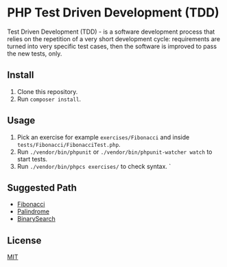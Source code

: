# PHP Test Driven Development (TDD)

Test Driven Development (TDD) - is a software development process that relies on the repetition of a very short development cycle: requirements are turned into very specific test cases, then the software is improved to pass the new tests, only.


## Install

1. Clone this repository.
2. Run `composer install`.

## Usage

1. Pick an exercise for example `exercises/Fibonacci` and inside `tests/Fibonacci/FibonacciTest.php`.
2. Run `./vendor/bin/phpunit` or `./vendor/bin/phpunit-watcher watch` to start tests.
3. Run `./vendor/bin/phpcs exercises/` to check syntax.
`


## Suggested Path


- [Fibonacci](./exercises/Fibonacci/Fibonacci.php)
- [Palindrome](./exercises/Palindrome/Palindrome.php)
- [BinarySearch](./exercises/BinarySearch/BinarySearch.php)

## License

[MIT](./LICENSE)
